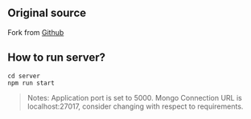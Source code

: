 ﻿## Original source
Fork from [Github](https://github.com/brkkartaloglu/mernexample)

## How to run server?
```
cd server
npm run start
```
> Notes:
> Application port is set to 5000. Mongo Connection URL is localhost:27017, consider changing with respect to requirements.
